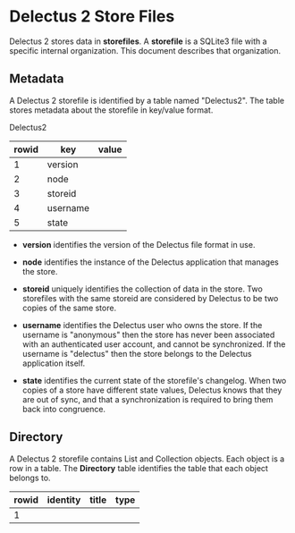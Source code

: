 # Delectus 2 Store Files

Delectus 2 stores data in **storefiles**. A **storefile** is a SQLite3
file with a specific internal organization. This document describes
that organization.

## Metadata

A Delectus 2 storefile is identified by a table named "Delectus2". The
table stores metadata about the storefile in key/value format.

Delectus2

| rowid | key      | value                       |
| ----- | -------- | --------------------------- |
|     1 | version  | <semantic version string>   |
|     2 | node     | <delectus identity string>  |
|     3 | storeid  | <delectus identity string>  |
|     4 | username | <user account ID>           |
|     5 | state    | <changelog hash>            |

- **version** identifies the version of the Delectus file format in
    use.

- **node** identifies the instance of the Delectus application that
    manages the store.

- **storeid** uniquely identifies the collection of data in the
    store. Two storefiles with the same storeid are considered by
    Delectus to be two copies of the same store.

- **username** identifies the Delectus user who owns the store. If the
    username is "anonymous" then the store has never been associated
    with an authenticated user account, and cannot be synchronized. If
    the username is "delectus" then the store belongs to the Delectus
    application itself.

- **state** identifies the current state of the storefile's
    changelog. When two copies of a store have different state values,
    Delectus knows that they are out of sync, and that a
    synchronization is required to bring them back into congruence.

## Directory

A Delectus 2 storefile contains List and Collection objects. Each
object is a row in a table. The **Directory** table identifies the
table that each object belongs to.

| rowid | identity                    | title          | type          |
| ----- | --------------------------- | -------------- | ------------- |
|     1 | <delectus identity string>  | <title string> | <object type> |
|   ... |                         ... |            ... |           ... |

- **identity** is a Delectus identity string that identifies the object.

- **title** is a text string assigned by the user to name the object.

- **type** is either "List" or "Collection".

## Lists

If the type of an object is "List", then it is represented by two
tables:

- the **object table** is a table whose name is the object's identity
  string. For example, if the List object's identity string is
  "DEAD6F2320071B319CFDC61F1A488B74", then that is also the name of
  the table that contains the List object.

- the **metadata table** is a table whose name is "<identity string>
  metadata". For example, if the List object's identity string is
  "DEAD6F2320071B319CFDC61F1A488B74", then the metadata table's name
  is "DEAD6F2320071B319CFDC61F1A488B74 metadata".

The **object table** contains the members of the List, one in each row
of the table, in a format like this:

| rowid | deleted? | Item | ... |
| ----- | -------- | ---- | --- |
|     1 | <0 or 1> |  ... | ... |
|   ... |      ... |  ... | ... |

In an object table, the columns "rowid" and "deleted?" are always
present. The "Item" column is created with type "string" when the List
(and the table that represents it) is created. The user may rename the
"Item" column, change its type, or mark it deleted.

The user may also add more columns, give them any name that obeys
SQLite's rules for naming columns, or mark any of them deleted.

The **metadata table** contains descriptions of the Lists' columns, in
the following format:

| rowid | column         | order          | type          | deleted? |
| ----- | -------------- | -------------- | ------------- | -------- |
|     1 | <label string> | <order number> | <value type>  | <0 or 1> |
|   ... |            ... |            ... |           ... |      ... |

## Collections

If the type of an object is "Collection" then it's represented by a
single **object table**. Like a List's object table, the Collection's
object table is named by the Collection's identity string. For
example, if a Collection's identity string is
"DEAD73286D9D1CB39C422F9C89996EB1" then that is also the name of its
object table.

Collection object tables all have the same format:

| rowid | execute order | deleted? | identity                    | title          | type          |
| ----- | ------------- | -------- | --------------------------- | -------------- | ------------- |
|     1 |             1 | <0 or 1> | <delectus identity string>  | <title string> | <object type> |
|   ... |           ... |      ... |                         ... |            ... |           ... |

## Changes

A Delectus storefile maintains a log of all changes applied to it. The
changelog is a table that records **change messages** successfully
processed by the local node on the storefile. Each change message
specifies a valid **change operation** together with parameter values
needed to yield a valid change to the store. For a complete
description of change messages, see the document "changes.md".

The only supported way to change the contents of a Delectus storefil
is by executing a change message. Because Delectus records all
processed change messages in the change log, the log contains all the
data needed to reproduce the exact contents of the storefile at any
point in its history.

Delectus uses this feature to synchronize copies of storefiles. When
asked to back up a store to the Delectus server, Delectus creates a
storefile on the server with the same storeid as the reference
storefile. It then executes the messages from the reference store's
changelog in execute order. After the last message is executed, the
new copy contains exactly the same data as the original.

Delectus follows the same procedure when replicating a store from the
Delectus server to a device--for example, when a user first logs in to
an existing account with a Delectus client application.

Finally, when Delectus detects that two copies of a store are
incongruent (that is, when their state values differ), it reconciles
the differences by merging their changelogs and then rebuilding both
copies using the merged changelogs in order to bring the two copies
back into congruence.

